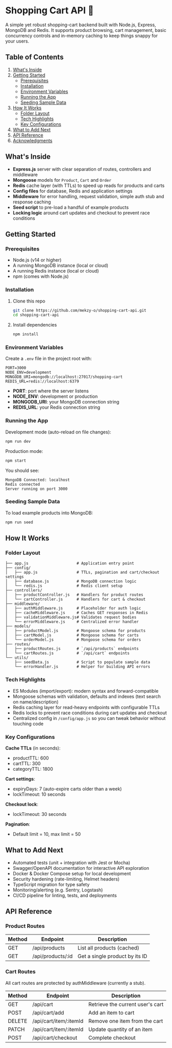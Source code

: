# Shopping Cart API 🛒

A simple yet robust shopping-cart backend built with Node.js, Express, MongoDB and Redis. It supports product browsing, cart management, basic concurrency controls and in-memory caching to keep things snappy for your users.

## Table of Contents

1. [What's Inside](#whats-inside)
2. [Getting Started](#getting-started)
   - [Prerequisites](#prerequisites)
   - [Installation](#installation)
   - [Environment Variables](#environment-variables)
   - [Running the App](#running-the-app)
   - [Seeding Sample Data](#seeding-sample-data)
3. [How It Works](#how-it-works)
   - [Folder Layout](#folder-layout)
   - [Tech Highlights](#tech-highlights)
   - [Key Configurations](#key-configurations)
4. [What to Add Next](#what-to-add-next)
5. [API Reference](#api-reference)
6. [Acknowledgments](#acknowledgments)

## What's Inside

- **Express.js** server with clear separation of routes, controllers and middleware
- **Mongoose** models for `Product`, `Cart` and `Order`
- **Redis** cache layer (with TTLs) to speed up reads for products and carts
- **Config files** for database, Redis and application settings
- **Middleware** for error handling, request validation, simple auth stub and response caching
- **Seed script** to pre-load a handful of example products
- **Locking logic** around cart updates and checkout to prevent race conditions

## Getting Started

### Prerequisites

- Node.js (v14 or higher)
- A running MongoDB instance (local or cloud)
- A running Redis instance (local or cloud)
- npm (comes with Node.js)

### Installation

1. Clone this repo
   ```bash
   git clone https://github.com/mekzy-o/shopping-cart-api.git
   cd shopping-cart-api
   ```

2. Install dependencies
   ```bash
   npm install
   ```

### Environment Variables

Create a `.env` file in the project root with:

```
PORT=3000
NODE_ENV=development
MONGODB_URI=mongodb://localhost:27017/shopping-cart 
REDIS_URL=redis://localhost:6379
```

- **PORT**: port where the server listens
- **NODE_ENV**: development or production
- **MONGODB_URI**: your MongoDB connection string
- **REDIS_URL**: your Redis connection string

### Running the App

Development mode (auto-reload on file changes):
```bash
npm run dev
```

Production mode:
```bash
npm start
```

You should see:
```
MongoDB Connected: localhost
Redis connected
Server running on port 3000
```

### Seeding Sample Data

To load example products into MongoDB:
```bash
npm run seed
```

## How It Works

### Folder Layout

```
├── app.js                     # Application entry point
├── config/
│   ├── app.js                 # TTLs, pagination and cart/checkout settings
│   ├── database.js            # MongoDB connection logic
│   └── redis.js               # Redis client setup
├── controllers/
│   ├── productController.js   # Handlers for product routes
│   └── cartController.js      # Handlers for cart & checkout
├── middleware/
│   ├── authMiddleware.js      # Placeholder for auth logic
│   ├── cacheMiddleware.js     # Caches GET responses in Redis
│   ├── validationMiddleware.js# Validates request bodies
│   └── errorMiddleware.js     # Centralized error handler
├── models/
│   ├── productModel.js        # Mongoose schema for products
│   ├── cartModel.js           # Mongoose schema for carts
│   └── orderModel.js          # Mongoose schema for orders
├── routes/
│   ├── productRoutes.js       # `/api/products` endpoints
│   └── cartRoutes.js          # `/api/cart` endpoints
└── utils/
    ├── seedData.js            # Script to populate sample data
    └── errorHandler.js        # Helper for building API errors
```

### Tech Highlights

- ES Modules (import/export): modern syntax and forward-compatible
- Mongoose schemas with validation, defaults and indexes (text search on name/description)
- Redis caching layer for read-heavy endpoints with configurable TTLs
- Redis locks to prevent race conditions during cart updates and checkout
- Centralized config in `/config/app.js` so you can tweak behavior without touching code

### Key Configurations

**Cache TTLs** (in seconds):
- productTTL: 600
- cartTTL: 300
- categoryTTL: 1800

**Cart settings**:
- expiryDays: 7 (auto-expire carts older than a week)
- lockTimeout: 10 seconds

**Checkout lock**:
- lockTimeout: 30 seconds

**Pagination**:
- Default limit = 10, max limit = 50

## What to Add Next

- Automated tests (unit + integration with Jest or Mocha)
- Swagger/OpenAPI documentation for interactive API exploration
- Docker & Docker Compose setup for local development
- Security hardening (rate-limiting, Helmet headers)
- TypeScript migration for type safety
- Monitoring/alerting (e.g. Sentry, Logstash)
- CI/CD pipeline for linting, tests, and deployments

## API Reference

### Product Routes

| Method | Endpoint           | Description                       |
|--------|-------------------|-----------------------------------|
| GET    | /api/products     | List all products (cached)        |
| GET    | /api/products/:id | Get a single product by its ID    |

### Cart Routes
All cart routes are protected by authMiddleware (currently a stub).

| Method | Endpoint                | Description                           |
|--------|------------------------|---------------------------------------|
| GET    | /api/cart              | Retrieve the current user's cart      |
| POST   | /api/cart/add          | Add an item to cart  |
| DELETE | /api/cart/item/:itemId | Remove one item from the cart         |
| PATCH  | /api/cart/item/:itemId | Update quantity of an item  |
| POST   | /api/cart/checkout     | Complete checkout   |
